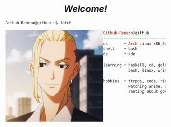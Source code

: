 <h1 align="center">
  <i>Welcome!</i>
</h1>


  ```sh
  Github-Reneon@github ~$ fetch
  ```

  <img align="left" src="https://raw.githubusercontent.com/Github-Reneon/Github-Reneon/main/draken.jpg" width="308" />

  ```haskell
  Github-Reneon@github
  ------------------------------
  os       • Arch Linux x86_64
  shell    • bash
  de       • kde

  learning • haskell, c#, golang (I do not code often any more)
             bash, linux, writing
  
  hobbies  • ttrpgs, code, ricing,
             watching anime, drink tea,
             ranting about government
  
  ```
